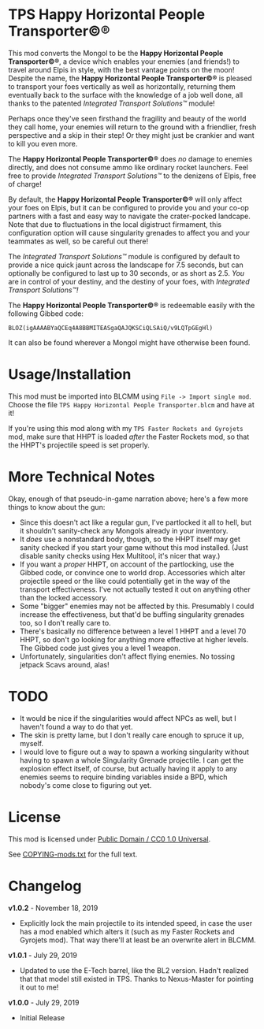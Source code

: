 TPS Happy Horizontal People Transporter©®
=========================================

This mod converts the Mongol to be the **Happy Horizontal People
Transporter©®**, a device which enables your enemies (and friends!)
to travel around Elpis in style, with the best vantage points on
the moon!  Despite the name, the **Happy Horizontal People Transporter©®**
is pleased to transport your foes vertically as well as horizontally,
returning them eventually back to the surface with the knowledge of a
job well done, all thanks to the patented *Integrated Transport
Solutions™* module!

Perhaps once they've seen firsthand the fragility and beauty of the
world they call home, your enemies will return to the ground with a
friendlier, fresh perspective and a skip in their step!  Or they
might just be crankier and want to kill you even more.

The **Happy Horizontal People Transporter©®** does *no* damage to enemies
directly, and does not consume ammo like ordinary rocket launchers.
Feel free to provide *Integrated Transport Solutions™* to the denizens
of Elpis, free of charge!

By default, the **Happy Horizontal People Transporter©®** will only
affect your foes on Elpis, but it can be configured to provide you and
your co-op partners with a fast and easy way to navigate the crater-pocked
landcape.  Note that due to fluctuations in the local digistruct firmament,
this configuration option will cause singularity grenades to affect you and
your teammates as well, so be careful out there!

The *Integrated Transport Solutions™* module is configured by default to
provide a nice quick jaunt across the landscape for 7.5 seconds, but can
optionally be configured to last up to 30 seconds, or as short as 2.5.
*You* are in control of your destiny, and the destiny of your foes, with
*Integrated Transport Solutions™!*

The **Happy Horizontal People Transporter©®** is redeemable easily with
the following Gibbed code:

    BLOZ(igAAAABYaQCEq4A8BBMITEASgaQAJQKSCiQLSAiQ/v9LQTpGEgHl)

It can also be found wherever a Mongol might have otherwise been found.

Usage/Installation
==================

This mod must be imported into BLCMM using `File -> Import single mod`.
Choose the file `TPS Happy Horizontal People Transporter.blcm` and have at it!

If you're using this mod along with my `TPS Faster Rockets and Gyrojets`
mod, make sure that HHPT is loaded *after* the Faster Rockets mod, so that
the HHPT's projectile speed is set properly.

More Technical Notes
====================

Okay, enough of that pseudo-in-game narration above; here's a few more
things to know about the gun:

- Since this doesn't act like a regular gun, I've partlocked it all to
  hell, but it shouldn't sanity-check any Mongols already in your inventory.
- It *does* use a nonstandard body, though, so the HHPT itself may get
  sanity checked if you start your game without this mod installed.  (Just
  disable sanity checks using Hex Multitool, it's nicer that way.)
- If you want a *proper* HHPT, on account of the partlocking, use the
  Gibbed code, or convince one to world drop.  Accessories which alter
  projectile speed or the like could potentially get in the way of the
  transport effectiveness.  I've not actually tested it out on anything
  other than the locked accessory.
- Some "bigger" enemies may not be affected by this.  Presumably I could
  increase the effectiveness, but that'd be buffing singularity grenades
  too, so I don't really care to.
- There's basically no difference between a level 1 HHPT and a level 70
  HHPT, so don't go looking for anything more effective at higher levels.
  The Gibbed code just gives you a level 1 weapon.
- Unfortunately, singularities don't affect flying enemies.  No tossing
  jetpack Scavs around, alas!

TODO
====

- It would be nice if the singularities would affect NPCs as well, but
  I haven't found a way to do that yet.
- The skin is pretty lame, but I don't really care enough to spruce it up,
  myself.
- I would love to figure out a way to spawn a working singularity without
  having to spawn a whole Singularity Grenade projectile.  I can get the
  explosion effect itself, of course, but actually having it apply to any
  enemies seems to require binding variables inside a BPD, which nobody's
  come close to figuring out yet.

License
=======

This mod is licensed under
[Public Domain / CC0 1.0 Universal](https://creativecommons.org/publicdomain/zero/1.0/).

See [COPYING-mods.txt](../COPYING-mods.txt) for the full text.

Changelog
=========

**v1.0.2** - November 18, 2019
 * Explicitly lock the main projectile to its intended speed, in case the user has
   a mod enabled which alters it (such as my Faster Rockets and Gyrojets mod).  That
   way there'll at least be an overwrite alert in BLCMM.

**v1.0.1** - July 29, 2019
 * Updated to use the E-Tech barrel, like the BL2 version.  Hadn't realized that
   that model still existed in TPS.  Thanks to Nexus-Master for pointing it out
   to me!

**v1.0.0** - July 29, 2019
 * Initial Release
